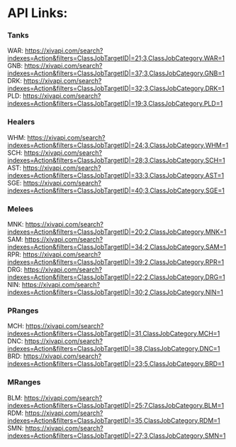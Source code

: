 # API Links:
### Tanks
WAR: https://xivapi.com/search?indexes=Action&filters=ClassJobTargetID|=21;3,ClassJobCategory.WAR=1
GNB: https://xivapi.com/search?indexes=Action&filters=ClassJobTargetID|=37;3,ClassJobCategory.GNB=1
DRK: https://xivapi.com/search?indexes=Action&filters=ClassJobTargetID|=32;3,ClassJobCategory.DRK=1
PLD: https://xivapi.com/search?indexes=Action&filters=ClassJobTargetID|=19;3,ClassJobCategory.PLD=1
### Healers
WHM: https://xivapi.com/search?indexes=Action&filters=ClassJobTargetID|=24;3,ClassJobCategory.WHM=1
SCH: https://xivapi.com/search?indexes=Action&filters=ClassJobTargetID|=28;3,ClassJobCategory.SCH=1
AST: https://xivapi.com/search?indexes=Action&filters=ClassJobTargetID|=33;3,ClassJobCategory.AST=1
SGE: https://xivapi.com/search?indexes=Action&filters=ClassJobTargetID|=40;3,ClassJobCategory.SGE=1
### Melees
MNK: https://xivapi.com/search?indexes=Action&filters=ClassJobTargetID|=20;2,ClassJobCategory.MNK=1
SAM: https://xivapi.com/search?indexes=Action&filters=ClassJobTargetID|=34;2,ClassJobCategory.SAM=1
RPR: https://xivapi.com/search?indexes=Action&filters=ClassJobTargetID|=39;2,ClassJobCategory.RPR=1
DRG: https://xivapi.com/search?indexes=Action&filters=ClassJobTargetID|=22;2,ClassJobCategory.DRG=1
NIN: https://xivapi.com/search?indexes=Action&filters=ClassJobTargetID|=30;2,ClassJobCategory.NIN=1
### PRanges
MCH: https://xivapi.com/search?indexes=Action&filters=ClassJobTargetID|=31,ClassJobCategory.MCH=1
DNC: https://xivapi.com/search?indexes=Action&filters=ClassJobTargetID|=38,ClassJobCategory.DNC=1
BRD: https://xivapi.com/search?indexes=Action&filters=ClassJobTargetID|=23;5,ClassJobCategory.BRD=1
### MRanges
BLM: https://xivapi.com/search?indexes=Action&filters=ClassJobTargetID|=25;7,ClassJobCategory.BLM=1
RDM: https://xivapi.com/search?indexes=Action&filters=ClassJobTargetID|=35,ClassJobCategory.RDM=1
SMN: https://xivapi.com/search?indexes=Action&filters=ClassJobTargetID|=27;3,ClassJobCategory.SMN=1
